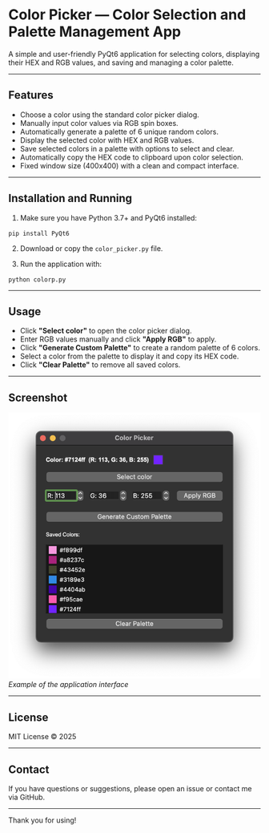 # Color Picker — Color Selection and Palette Management App

A simple and user-friendly PyQt6 application for selecting colors, displaying their HEX and RGB values, and saving and managing a color palette.

---

## Features

- Choose a color using the standard color picker dialog.
- Manually input color values via RGB spin boxes.
- Automatically generate a palette of 6 unique random colors.
- Display the selected color with HEX and RGB values.
- Save selected colors in a palette with options to select and clear.
- Automatically copy the HEX code to clipboard upon color selection.
- Fixed window size (400x400) with a clean and compact interface.

---

## Installation and Running

1. Make sure you have Python 3.7+ and PyQt6 installed:
```
pip install PyQt6
```

2. Download or copy the `color_picker.py` file.

3. Run the application with:

```
python colorp.py
```

---

## Usage

- Click **"Select color"** to open the color picker dialog.
- Enter RGB values manually and click **"Apply RGB"** to apply.
- Click **"Generate Custom Palette"** to create a random palette of 6 colors.
- Select a color from the palette to display it and copy its HEX code.
- Click **"Clear Palette"** to remove all saved colors.

---

## Screenshot

![Color Picker Screenshot](screenshot.png)  
*Example of the application interface*

---

## License

MIT License © 2025

---

## Contact

If you have questions or suggestions, please open an issue or contact me via GitHub.

---

Thank you for using!
